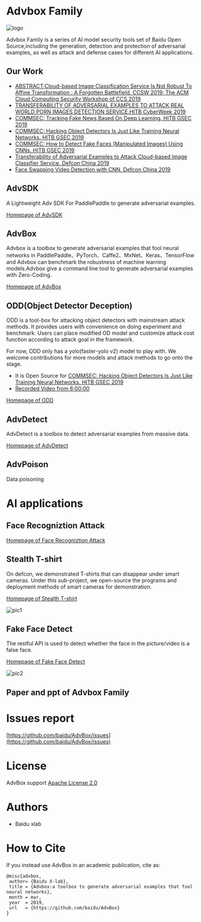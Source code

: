 # Advbox Family

![logo](pic/logo.png)

Advbox Family is a series of AI model security tools set of Baidu Open Source,including the generation, detection and protection of adversarial examples, as well as attack and defense cases for different AI applications.

## Our Work
- [ABSTRACT:Cloud-based Image Classification Service Is Not Robust To Affine Transformation : A Forgotten Battlefield. CCSW 2019: The ACM Cloud Computing Security Workshop of CCS 2019](https://ccsw.io/#speakers)
- [TRANSFERABILITY OF ADVERSARIAL EXAMPLES TO ATTACK REAL WORLD PORN IMAGES DETECTION SERVICE.HITB CyberWeek 2019](https://cyberweek.ae/session/transferability-of-adversarial-examples-to-attack-real-world-porn-images-detection-service/)
- [COMMSEC: Tracking Fake News Based On Deep Learning. HITB GSEC 2019](https://gsec.hitb.org/sg2019/sessions/commsec-tracking-fake-news-based-on-deep-learning/)
- [COMMSEC: Hacking Object Detectors Is Just Like Training Neural Networks. HITB GSEC 2019](https://gsec.hitb.org/sg2019/sessions/commsec-hacking-object-detectors-is-just-like-training-neural-networks/)
- [COMMSEC: How to Detect Fake Faces (Manipulated Images) Using CNNs. HITB GSEC 2019](https://gsec.hitb.org/sg2019/sessions/commsec-how-to-detect-fake-faces-manipulated-images-using-cnns/)
- [Transferability of Adversarial Examples to Attack Cloud-based Image Classifier Service. Defcon China 2019](https://www.defcon.org/html/dc-china-1/dc-cn-1-speakers.html)
- [Face Swapping Video Detection with CNN. Defcon China 2019](https://www.defcon.org/html/dc-china-1/dc-cn-1-speakers.html)

 

## AdvSDK

A Lightweight Adv SDK For PaddlePaddle to generate adversarial examples.

[Homepage of AdvSDK](advsdk/README.md) 


## AdvBox
Advbox is a toolbox to generate adversarial examples that fool neural networks in PaddlePaddle、PyTorch、Caffe2、MxNet、Keras、TensorFlow and Advbox can benchmark the robustness of machine learning models.Advbox give a command line tool to generate adversarial examples with Zero-Coding.

[Homepage of AdvBox](advbox.md)

## ODD(Object Detector Deception)

ODD is a tool-box for attacking object detectors with mainstream attack methods. It provides users with convenience on doing experiment and benchmark. Users can place modified OD model and customize attack cost function according to attack goal in the framework.

For now, ODD only has a yolo(faster-yolo v2) model to play with. We welcome contributions for more models and attack methods to go onto the stage.

- It is Open Source for [COMMSEC: Hacking Object Detectors Is Just Like Training Neural Networks. HITB GSEC 2019](https://gsec.hitb.org/sg2019/sessions/commsec-hacking-object-detectors-is-just-like-training-neural-networks/)
- [Recorded Video from 6:00:00](https://www.youtube.com/watch?v=MGc_KskTnF4)

[Homepage of ODD](advbox_family/ODD/README.md)


## AdvDetect
AdvDetect is a toolbox to detect adversarial examples from massive data.

[Homepage of AdvDetect](advbox_family/AdvDetect/README.md)


## AdvPoison

Data poisoning

# AI applications

## Face Recogniztion Attack

[Homepage of Face Recogniztion Attack](applications/face_recognition_attack/README.md)

## Stealth T-shirt
On defcon, we demonstrated T-shirts that can disappear under smart cameras. Under this sub-project, we open-source the programs and deployment methods of smart cameras for demonstration.

[Homepage of Stealth T-shirt](applications/StealthTshirt/README.md)

![pic1](applications/StealthTshirt/output.gif)

## Fake Face Detect

The restful API is used to detect whether the face in the picture/video is a false face.

[Homepage of Fake Face Detect](applications/fake_face_detect/README.md)

![pic2](pic/deepfake02.png)



## Paper and ppt of Advbox Family

# Issues report
	
[https://github.com/baidu/AdvBox/issues](https://github.com/baidu/AdvBox/issues)

# License

AdvBox support [Apache License 2.0](https://github.com/baidu/AdvBox/blob/master/LICENSE)

# Authors

- Baidu xlab


# How to Cite

If you instead use AdvBox in an academic publication, cite as:

	@misc{advbox,
	 author= {Baidu X-lab},
	 title = {Advbox:a toolbox to generate adversarial examples that fool neural networks},
	 month = mar,
	 year  = 2019,
	 url   = {https://github.com/baidu/AdvBox}
	}
